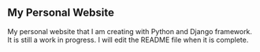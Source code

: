 ## My Personal Website

My personal website that I am creating with Python and Django framework.
It is still a work in progress. I will edit the README file when it is complete.
